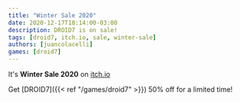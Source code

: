```yaml
---
title: "Winter Sale 2020"
date: 2020-12-17T18:14:00-03:00
description: DROID7 is on sale!
tags: [droid7, itch.io, sale, winter-sale]
authors: [juancolacelli]
games: [droid7]
---
```


It's **Winter Sale 2020** on [itch.io](https://juancolacelli.itch.io)

Get [DROID7]({{< ref "/games/droid7" >}}) 50% off for a limited time!
